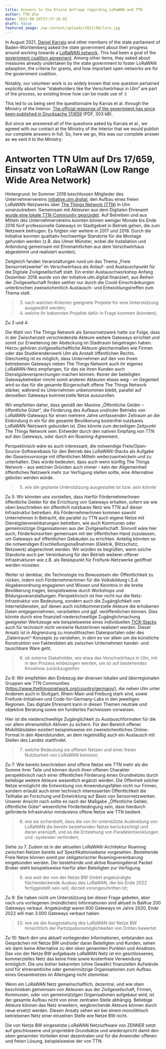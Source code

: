 ```yaml
---
title: Answers to the Kleine Anfrage regarding LoRaWAN and TTN
author: TTN Ulm
date: 2022-08-28T23:37:20.0Z
draft: false
featured_image: /wp-content/uploads/2022/08/lora.jpg
---
```

In August 2021, [Daniel Karrais](https://www.daniel-karrais-mdl.de/) and other members of the state parliament of Baden-Württemberg asked the state government about their progress around working towards a [LoRaWAN network](https://de.wikipedia.org/wiki/Long_Range_Wide_Area_Network). This had been a goal of the [government coalition agreement](https://www.baden-wuerttemberg.de/de/regierung/landesregierung/koalitionsvertrag-fuer-baden-wuerttemberg/). Among other items, they asked about measures already undertaken by the state government to foster LoRaWAN adaoption, the criteria for grants, and how important open networks are for the government coalition. 

Notably, our volunteer work is so widely known that one question pertained explicitly about how “stakeholders like the Verschwörhaus in Ulm” are part of the process, so existing know how can be made use of :)

This led to us being sent the questionnaire by Karras et al. through the Ministry of the Interior. [The official response of the government has since been published in Drucksache 17/659](https://www.landtag-bw.de/files/live/sites/LTBW/files/dokumente/WP17/Drucksachen/0000/17_0659_D.pdf) (PDF, 303 kB).

But since we answered _all_ of the questions asked by Karrais et al., we agreed with our contact at the Ministry of the Interior that we would publish our complete answers in full. So, here we go, this was our complete answer as we sent it to the Ministry:

# Antworten TTN Ulm auf Drs 17/659, Einsatz von LoRaWAN (Low Range Wide Area Network)

Hintergrund: Im Sommer 2016 beschlossen Mitglieder des Unternehmervereins [initiative.ulm.digital](https://ulm-digital.com/), den Aufbau eines freien LoRaWAN-Netzwerks über [The Things Network (TTN)](https://thethingsnetwork.org/) in Ulm voranzutreiben. Gemeinsam mit Akteuren aus dem Digitalen Ehrenamt [wurde eine lokale TTN-Community gegründet](https://www.thethingsnetwork.org/community/ulm/). Auf Betreiben und aus Mitteln des Unternehmervereins konnten binnen weniger Monate bis Ende 2016 fünf  professionelle Gateways im Stadtgebiet in Betrieb gehen, die zum Netzwerk beitrugen. Es folgten vier weitere in 2017 und 2018. Durch die Initiative konnten qualitativ hochwertige Standorte für die Montage gefunden werden (z.B. das Ulmer Münster, wobei die Installation und Anbindung gemeinsam mit Ehrenamtlichen aus dem Verschwörhaus abgestimmt und realisiert wurden).

Zeitgleich fanden Veranstaltungen rund um das Thema „Freie Sensornetzwerke“ im Verschwörhaus als Anlauf- und Austauschpunkt für die Digitale Zivilgesellschaft statt. Ein erster Austauschworkshop Anfang Dezember 2016 wurde von der initiative.ulm.digital finanziert, aus Reihen der Zivilgesellschaft finden seither nur durch die Covid-Einschränkungen unterbrochen zweiwöchentlich Austausch- und Entwicklungstreffen zum Thema statt.

> 3. nach welchen Kriterien geeignete Projekte für eine Unterstützung ausgewählt werden;
> 4. welche ihr bekannten Projekte dafür in Frage kommen (könnten);

Zu 3 und 4: 

Die Wahl von The Things Network als Sensornetzwerk hatte zur Folge, dass in der Zwischenzeit verschiedenste Akteure weitere Gateways errichtet und somit zur Erweiterung der Abdeckung im Stadtraum beigetragen haben. Hierzu gehören zivilgesellschaftliche Akteure gleichermaßen wie Firmen oder das Studierendenwerk Ulm als Anstalt öffentlichen Rechts.  
Gleichzeitig ist es möglich, dass Unternehmen auf den von ihnen betriebenen Gateways neben The Things Network auch ihr eigenes LoRaWAN-Netz empfangen, für das sie ihren Kunden auch Dienstgüteversprechungen machen können. Keiner der beteiligten Gatewaybetreiber nimmt somit anderen Akteuren etwas weg – im Gegenteil wird so das für die gesamte Bürgerschaft offene The Things Network stärker, während es Unternehmen unbenommen bleibt, parallel auf denselben Gateways kommerzielle Netze auszurollen.

Wir empfehlen daher, dass gemäß der Maxime „Öffentliche Gelder – öffentliche Güter“, die Förderung des Aufbaus und/oder Betriebs von LoRaWAN-Gateways für einen mehrere Jahre umfassenden Zeitraum an die Einbindung in ein für die gesamte Bevölkerung kostenfrei nutzbares LoRaWAN-Netzwerk gebunden ist. Dies könnte zum derzeitigen Zeitpunkt The Things Network sein: Entweder durch den nativen Empfang von TTN auf den Gateways, oder durch ein Roaming-Agreement.

Perspektivisch wäre es auch interessant, die notwendige Freie/Open-Source-Softwarebasis für den Betrieb des LoRaWAN-Stacks als Aufgabe der Daseinsvorsorge mit öffentlichen Mitteln weiterzuentwickeln und zu unterhalten. Dies würde bedeuten, dass auch wenn künftig The Things Network – aus welchen Gründen auch immer – kein der Allgemeinheit öffentliches Netzwerk mehr zur Verfügung stellen sollte, eine Alternative geboten werden würde.



> 5. wie die geplante Unterstützung ausgestaltet ist bzw. sein könnte

Zu 5: Wir könnten uns vorstellen, dass hierfür FördernehmerInnen öffentliche Gelder für die Errichtung von Gateways erhalten, sofern sie wie oben beschrieben ein öffentlich nutzbares Netz wie TTN auf dieser Infrastruktur betreiben. Als FördernehmerInnen kommen sowohl Unternehmen in Betracht, die parallel zu TTN auch eigene Netze mit Dienstgütevereinbarungen betreiben, wie auch Kommunen oder gemeinnützige Organisationen aus der Zivilgesellschaft. Sinnvoll wäre hier auch, Förderkonsortien gemeinsam mit der öffentlichen Hand zuzulassen, um Gateways auf öffentlichen Gebäuden zu errichten. Anteilig könnten so die notwendigen Erschließungsmaßnahmen (Elektrik, Blitzschutz, Netzwerk) abgerechnet werden. Wir würden es begrüßen, wenn solche Standorte auch per Vereinbarung für den Betrieb weiterer offener Infrastrukturen wie z.B. als Relaispunkt für Freifunk-Netzwerke geöffnet werden müssten.

Weiter ist denkbar, die Technologie ins Bewusstsein der Öffentlichkeit zu rücken, indem sich FördernehmerInnen für die Volksbildung i.S.d. Abgabenordnung engagieren und Wissen und Kenntnis in die breite Bevölkerung tragen, beispielsweise durch Workshops und Bildungsveranstaltungen. Perspektivisch ist hier nicht nur die Netz-Infrastruktur von Bedeutung, sondern auch die Zugänglichkeit von Internetdiensten, auf denen auch nichtkommerzielle Akteure die erhobenen Daten entgegennehmen, verarbeiten und ggf. veröffentlichen können. Dies könnte durch eine finanziell niederschwellige Zugänglichmachung geeigneter Werkzeuge wie beispielsweise eines individuellen [TICK-Stacks](https://wiki.archlinux.org/title/TICK_stack) auch für technisch nicht versierte NutzerInnen realisiert werden. Dieser Ansatz ist in Abgrenzung zu monolithischen Datenportalen oder des „Datenraum“-Konzepts zu verstehen, in dem es vor allem um die künstliche Konstruktion von Faktendaten als zwischen Unternehmen handel- und tauschbare Ware geht.

> 6. ob externe Stakeholder, wie etwa das Verschwörhaus in Ulm, mit in den Prozess einbezogen werden, um so auf bestehendes Knowhow zurückzugreifen

Zu 6: Wir empfehlen den Einbezug der diversen lokalen und überregionalen Gruppen wie TTN Communities (https://www.thethingsnetwork.org/country/germany/), die neben Ulm unter Anderem auch in Stuttgart, Rhein-Main und Freiburg stark sind, sowie Freifunk-Initiativen und Code-for-Germany-Labs in den jeweiligen Regionen. Das digitale Ehrenamt kann in diesen Themen neutrale und objektive Beratung sowie ein fundiertes Fachwissen vorweisen. 

Hier ist die niederschwellige Zugänglichkeit zu Austauschformaten für die vor allem ehrenamtlich Aktiven zu sichern. Für den Bereich offener Mobilitätsdaten existiert beispielsweise ein zweiwöchentliches Online-Format in den Abendstunden, an dem regelmäßig auch ein Austausch mit Stellen des Landes stattfindet.


> 7. welche Bedeutung sie offenen Netzen und einer freien Nutzbarkeit von LoRaWAN beimisst; 

Zu 7: Wie bereits beschrieben sind offene Netze wie TTN mehr als die Summe ihrer Teile und können durch ihren offenen Charakter perspektivisch nach einer öffentlichen Förderung eines Grundnetzes durch beliebige weitere Akteure wesentlich ergänzt werden. Die Offenheit solcher Netze ermöglicht die Entwicklung von Anwendungsfällen nicht nur Firmen, sondern erlaubt auch einer technisch interessierten Öffentlichkeit die Teilhabe an Forschung und Entwicklung auf Basis von Sensornetzwerken. Unserer Ansicht nach sollte es nach der Maßgabe „Öffentliche Gelder, öffentliche Güter“ wesentliche Förderbedingung sein, dass hierdurch geförderte Infrastruktur _mindestens_ offene Netze wie TTN bedient.

> 8. wie sie sicherstellt, dass die von ihr unterstützte Ausbreitung von LoRaWAN die bereits bestehenden Netze berücksichtigt und daran anknüpft, und so die Entstehung von Parallelentwicklungen und -systemen verhindert;

Siehe zu 7. Zudem ist in der aktuellen LoRaWAN-Architektur Roaming zwischen Netzen bereits auf Spezifikationsebene vorgesehen. Bestehende Freie Netze können somit per obligatorischer Roamingvereinbarung eingebunden werden. Der bestehende und aktive Roamingdienst Packet Broker steht beispielsweise hierfür allen Beteiligten zur Verfügung.

> 9. wie weit der von der Netze BW GmbH angekündigte flächendeckende Ausbau des LoRaWAN, der bis Ende 2022 fertiggestellt sein soll, derzeit vorangeschritten ist;

Zu 9: Sie haben nicht um Unterstützung bei dieser Frage gebeten, aber nach uns vorliegenen (mündlichen) Informationen sind aktuell in BaWue 200 Gateways verbaut. Angekündigt waren 600 Gateways im Jahre 2020, Ende 2022 will man 3.000 Gateways verbaut haben.

> 10. wie sie die Ausgestaltung des LoRaWAN der Netze BW hinsichtlich der Partizipationsmöglichkeiten von Dritten bewertet.
 
Zu 10: Nach den uns aktuell vorliegenden Informationen, entstanden aus Gesprächen mit Netze BW und/oder daran Beteiligten und Kunden, sehen wir darin keine Alternative zu den oben genannten Punkten und Ansätzen. Das von der Netze BW aufgebaute LoRaWAN Netz ist ein geschlossenes, kommerzielles Netz das keine freie sowie kostenfreie Verwendung ermöglich. Die uns bisher bekannten (ohne Gewähr) finanziellen Aufwände sind für ehrenamtliche oder gemeinnützige Organisationen zum Aufbau eines Gesamtnetzes im Alleingang nicht stemmbar. 

Wenn ein LoRaWAN Netz gemeinschaftlich, dezentral, und wie oben beschrieben gemeinsam von Akteuren aus der Zivilgesellschaft, Firmen, Kommunen, oder von gemeinnützigen Organisationen aufgebaut wird, ist der gesamte Aufbau nicht von einer zentralen Stelle abhängig. Beliebige Akteure können das Netz erweitern, wegbrechende Akteure können durch neue ersetzt werden. Diesen Ansatz sehen wir bei einem monolithisch betriebenen Netz einer einzelnen Stelle wie Netze BW nicht.

Die von Netze BW eingesetzte LoRaWAN Netzsoftware von ZENNER setzt auf geschlossene und proprietäre Grundsätze und wiederspricht damit den oben genannten Vorteilen einer dezentralen und für die Anwender offenen und freien Lösung, beispielsweise der von TTN. 
